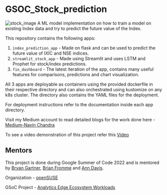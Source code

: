 # GSOC_Stock_prediction
![stock_image](https://www.umpindex.com/images/UMPI-Stock-Market-Projection-Software.png)
A ML model implementation on how to train a model on existing Index data and try to predict the future value of the Index.

This repository contains the following apps:
1. `index_prediction_app` - Made on flask and can be used to predict the future value of IXIC and NSE indices.
2. `streamlit_stock_app` - Made using Streamlit and uses LSTM and Prophet for stock/index predictions.
3. `fin_dashboard` - The latest iteration of the app, contains many useful features for comparisons, predictions and chart visualization.

All 3 apps are deployable as containers using the provided dockerfile in their respective directory and can also orchestrated using kustomize on any k8s cluster. The directory also contains the YAML files for the deployment.

For deployment instructions refer to the documentation inside each app directory.

Visit my Medium account to read detailed blogs for the work done here - [Medium-Navin Chandra](https://medium.com/@navinchandra772)

To see a video demonstration of this project refer this [Video](https://drive.google.com/file/d/1oBYy61PSsp0q2GSQtnOzakinzLTVCv2y/view?usp=sharing)
 ## Mentors
 This project is done during Google Summer of Code 2022 and is mentored by [Bryan Gartner](https://github.com/bwgartner), [Brian Fromme](https://github.com/mrjazzcat) and [Ann Davis](https://github.com/andavissuse).
 
 Organization - [openSUSE](https://www.opensuse.org/)

 GSoC Project - [Analytics Edge Ecosystem Workloads](https://summerofcode.withgoogle.com/programs/2022/projects/wvb53CUA)